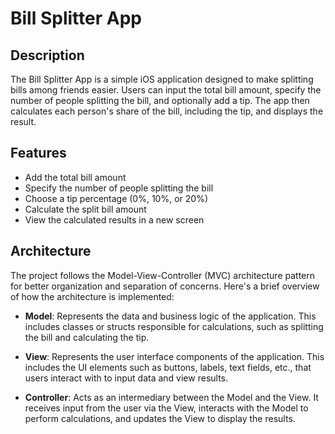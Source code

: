 #  Bill Splitter App

## Description
The Bill Splitter App is a simple iOS application designed to make splitting bills among friends easier. Users can input the total bill amount, specify the number of people splitting the bill, and optionally add a tip. The app then calculates each person's share of the bill, including the tip, and displays the result.

## Features
- Add the total bill amount
- Specify the number of people splitting the bill
- Choose a tip percentage (0%, 10%, or 20%)
- Calculate the split bill amount
- View the calculated results in a new screen

## Architecture
The project follows the Model-View-Controller (MVC) architecture pattern for better organization and separation of concerns. Here's a brief overview of how the architecture is implemented:

- **Model**: Represents the data and business logic of the application. This includes classes or structs responsible for calculations, such as splitting the bill and calculating the tip.

- **View**: Represents the user interface components of the application. This includes the UI elements such as buttons, labels, text fields, etc., that users interact with to input data and view results.

- **Controller**: Acts as an intermediary between the Model and the View. It receives input from the user via the View, interacts with the Model to perform calculations, and updates the View to display the results.


